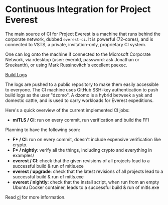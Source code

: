 # Continuous Integration for Project Everest

The main source of CI for Project Everest is a machine that runs behind the
corporate network, dubbed `everest-ci`. It is powerful (72-cores), and is
connected to VSTS, a private, invitation-only, proprietary CI system.

One can log onto the machine if connected to the Microsoft Corporate Network,
via rdesktop (user: everbld, password: ask Jonathan or Sreekanth), or using Mark
Russinovitch's excellent psexec.

[Build Logs](https://github.com/project-everest/ci-logs)

The logs are pushed to a public repository to make them easily accessible to
everyone. The CI machine uses GitHub SSH-key authentication to push build logs
as the user "dzomo". A dzomo is a hybrid betweek a yak and domestic cattle, and
is used to carry workloads for Everest expeditions.

Here's a quick overview of the current implemented CI jobs:
- **miTLS / CI**: run on every commit, run verification and build the FFI

Planning to have the following soon:
- **F\* / CI**: run on every commit, doesn't include expensive verification like crypto.
- **F\* / nightly**: verify all the things, including crypto and everything in
  examples/
- **everest / CI**: check that the given revisions of all projects lead to a
  successful build & run of mitls.exe
- **everest / upgrade**: check that the latest revisions of all projects lead to a
  successful build & run of mitls.exe
- **everest / nightly**: check that the install script, when run from an empty
  Ubuntu Docker container, leads to a successful build & run of mitls.exe

Read [ci](ci) for more information.
